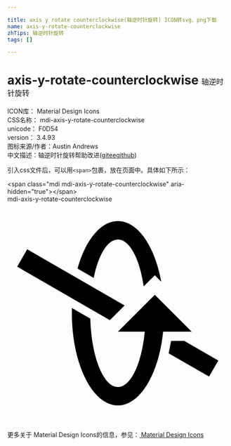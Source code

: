 ```yaml
---

title: axis y rotate counterclockwise(轴逆时针旋转) ICON转svg、png下载
name: axis-y-rotate-counterclockwise
zhTips: 轴逆时针旋转
tags: []

---
```


# axis-y-rotate-counterclockwise  <small style="font-size: 60%;font-weight: 100">轴逆时针旋转</small>


<div class="detail-page">
<p>
<span>
ICON库：
<span class="badge-secondary badge">Material Design Icons</span> 
</span>
<br/>
<span>
CSS名称：
<span class="badge-secondary badge">mdi-axis-y-rotate-counterclockwise</span> 
</span>
<br/>
<span>
unicode：
<span class="badge-secondary badge">F0D54</span> 
<copy-btn content='F0D54' btn-title=""></copy-btn>
<copy-btn :content='String.fromCodePoint(parseInt("F0D54", 16))' btn-title="复制U"></copy-btn>
</span>
<br/>
<span>
version：
<span class="badge-secondary badge">3.4.93</span> 
</span>
<br/>
<span>图标来源/作者：<span class="badge-light badge">Austin Andrews</span></span> 
<br/>
<span class="zh-detail">中文描述：<span class="badge-primary badge">轴逆时针旋转</span><span class="help-link"><span>帮助改进</span>(<a href="https://gitee.com/liuwave/icon-helper/edit/master/json/material/axis-y-rotate-counterclockwise.json" target="_blank" rel="noopener noreferrer">gitee</a><a href="https://github.com/liuwave/icon-helper/edit/master/json/material/axis-y-rotate-counterclockwise.json" target="_blank" rel="noopener noreferrer">github</a></span>)</span><br/>
</p>
</div>
<div class="alert alert-dark">
  <i class="mdi mdi-axis-y-rotate-counterclockwise mdi-48px"></i>
  <i class="mdi mdi-axis-y-rotate-counterclockwise mdi-36px"></i>
  <i class="mdi mdi-axis-y-rotate-counterclockwise mdi-24px"></i>
  <i class="mdi mdi-axis-y-rotate-counterclockwise mdi-18px"></i>
</div>
<div>
  <p>引入css文件后，可以用<code>&lt;span&gt;</code>包裹，放在页面中。具体如下所示：    
  </p>
  <div class="alert alert-primary" style="font-size: 14px">
    &lt;span class="mdi mdi-axis-y-rotate-counterclockwise" aria-hidden="true"&gt;&lt;/span&gt;
    <copy-btn content='<span class="mdi mdi-axis-y-rotate-counterclockwise" aria-hidden="true"></span>'></copy-btn>
  </div>
  <div class="alert alert-secondary">
    <i class="mdi mdi-axis-y-rotate-counterclockwise"
    style="font-size: 24px"
    aria-hidden="true"></i> mdi-axis-y-rotate-counterclockwise
    <copy-btn content="mdi-axis-y-rotate-counterclockwise" btn-title="复制图标名称"></copy-btn>
  </div>
</div>
<div id="svg" class="svg-wrap">
<svg xmlns="http://www.w3.org/2000/svg" viewBox="0 0 24 24"><path d="M12,14H14.91C14.57,17.45 13.4,20 12,20C10.42,20 9.12,16.73 9,12.58L7,11.43V12C7,17.5 9.24,22 12,22C14.42,22 16.44,18.56 16.9,14H20L16,10L12,14M12,2C10.12,2 8.47,4.08 7.62,7.16L9.37,8.17C9.87,5.69 10.86,4 12,4C13.27,4 14.36,6.11 14.79,9.08L16,7.88L16.7,8.58C16,4.74 14.16,2 12,2M2.11,5.13L1.11,6.87L1.06,6.94L11.12,12.75L12.72,11.16L2.15,5.06L2.11,5.13M21.89,18.87L22.89,17.13L19.2,15H17.77L17.5,16.34L21.89,18.87Z" /></svg>
</div>
<detail full-name='mdi-axis-y-rotate-counterclockwise'></detail>
    
<div><p>更多关于 Material Design Icons的信息，参见：<a target="_blank" href="https://iconhelper.cn/material.html"> Material Design Icons</a>
</p></div>
